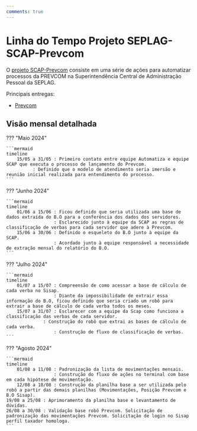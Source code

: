 ```yaml
---
comments: true
---
```


# Linha do Tempo Projeto SEPLAG-SCAP-Prevcom

O [projeto SCAP-Prevcom](https://github.com/automatiza-mg/projeto-seplag-scap) consiste em uma série de ações para automatizar processos da PREVCOM na Superintendência Central de Administração Pessoal da SEPLAG. 

Principais entregas: 

- [Prevcom](https://github.com/automatiza-mg/projeto-seplag-scap/issues/20)


## Visão mensal detalhada

??? "Maio 2024"

    ```mermaid
    timeline
        15/05 a 31/05 : Primeiro contato entre equipe Automatiza e equipe SCAP que executa o processo de lançamento do Prevcom.
		      : Definido que o modelo de atendimento seria imersão e reunião inicial realizada para entendimento do processo.	            
    ```

??? "Junho 2024"

    ```mermaid
    timeline
        01/06 a 15/06 : Ficou definido que seria utilizada uma base de dados extraída do B.O para a conferência dos dados dos servidores.
                      : Esclarecido junto à equipe da SCAP as regras de classificação de verbas para cada servidor que adere à Prevcom.
        15/06 a 30/06 : Definido o esqueleto do B.O junto à equipe da SCAP.
                      : Acordado junto à equipe responsável a necessidade de extração mensal do relatório do B.O.          
    ```

??? "Julho 2024"

    ```mermaid
    timeline
        01/07 a 15/07 : Compreensão de como acessar a base de cálculo de cada verba no Sisap.
                      : Diante da impossibilidade de extrair essa informação do B.O, ficou definido que seria criado um robô para extrair a base de cálculo de cada verba todos os meses.
        15/07 a 31/07 : Esclarecer com a equipe da Scap como funciona a classificação das verbas de cada servidor.
	              : Construção do robô que extrai as bases de cálculo de cada verba.  		
                      : Construção de fluxo de classificação de verbas. 
    ```

??? "Agosto 2024"

    ```mermaid
    timeline
        01/08 a 11/08 : Padronização da lista de movimentações mensais.
                      : Construção do fluxo de ações no terminal com base em cada hipótese de movimentação.
        12/08 a 18/08 : Construção da planilha base a ser utilizada pelo robô a partir das demais planilhas (Movimentações, Posição Prevcom e B.O Sisap).
	19/08 a 25/08 : Aprimoramento da planilha base e levantamento de dúvidas.
 	26/08 a 30/08 : Validação base robô Prevcom. Solicitação de padronização das movimentações Prevcom. Solicitação de login no Sisap perfil taxador homologa.
    ```
